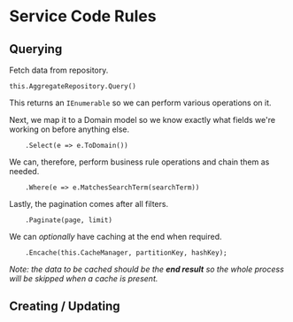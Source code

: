 ﻿# Service Code Rules

## Querying
Fetch data from repository.
```
this.AggregateRepository.Query()
```
This returns an `IEnumerable` so we can perform various operations on it.

Next, we map it to a Domain model so we know exactly what fields we're working on before anything else.
```
    .Select(e => e.ToDomain())
```
We can, therefore, perform business rule operations and chain them as needed.
```
    .Where(e => e.MatchesSearchTerm(searchTerm))
```
Lastly, the pagination comes after all filters.
```
    .Paginate(page, limit)
```
We can _optionally_ have caching at the end when required.
```
    .Encache(this.CacheManager, partitionKey, hashKey);
```
_Note: the data to be cached should be the **end result** so the whole process will be skipped when a cache is present._

## Creating / Updating